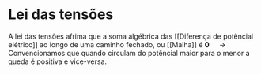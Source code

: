 # Lei das tensões
A lei das tensões afrima que a soma algébrica das [[Diferença de potêncial elétrico]] ao longo de uma caminho fechado, ou [[Malha]] é **0**
$~~~~\rightarrow$ Convencionamos que quando circulam do potêncial maior para o menor a queda é positiva e vice-versa.
